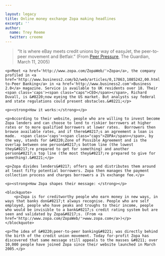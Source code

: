 ```yaml
---

layout: legacy
title: Online money exchange Zopa making headlines
excerpt: ''
author:
  name: Trey Reeme
  twitter: creeme
---
```


<blockquote>
        <p>&#8220;It is where eBay meets credit unions by way of easyJet, the peer-to-peer movement and Betfair.&#8221; (From <a href='http://www.guardian.co.uk/economicdispatch/story/0,,1435623,00.html'>Peer Pressure</a>, The Guardian, March 11, 2005)</p>
    </blockquote>

    <p>Meet <a href='http://www.zopa.com/ZopaWeb/'>Zopa</a>, the company profiled in <a href='http://www.business2.com/b2/web/articles/0,17863,1085242,00.html'>Peer-to-Peer Banking</a> in <a href='http://www.business2.com'>Business 2.0</a> magazine. Service is available to UK residents over 18. Their <span class='caps'><span class="caps">CEO</span></span>, Richard Duvall, is &#8220;now eyeing the US market. But analysts say federal and state regulations could present obstacles.&#8221;</p>

    <p><strong>How it works:</strong></p>

    <p>According to their website, people who are willing to invest become Zopa lenders and can choose to lend to riskier borrowers at higher rates or to more qualified borrowers at lower rates.  Borrowers then browse available rates, and if there&#8217;s an agreement a loan is made.  <span class='caps'><span class="caps">ZOPA</span></span>, by the way, stands for &#8220;Zone of Possible Agreement and is the overlap between one person&#8217;s bottom line (the lowest they&#8217;re prepared to get for something) and another person&#8217;s top line (the most they&#8217;re prepared to give for something).&#8221;</p>

    <p>Zopa divides lenders&#8217; offers up and distributes them around at least fifty potential borrowers. Zopa then manages the payment collection process and charges borrowers a 1% exchange fee.</p>

    <p><strong>How Zopa shapes their message: </strong></p>

    <blockquote>
        <p>Zopa is for creditworthy people who earn money in new ways, in ways that banks don&#8217;t always recognise. People who are self employed, people who have peaks and troughs to their income, people who would be invisible to a bank&#8217;s credit rating system but are seen and validated by Zopa&#8217;s. (From <a href='http://www.zopa.com/ZopaWeb/'>www.zopa.com</a>)</p>
    </blockquote>

    <p>The idea of &#8220;peer-to-peer banking&#8221; was directly behind the birth of the credit union movement. Today for-profit Zopa has discovered that same message still appeals to the masses &#8211; over 10,000 people have joined Zopa since their website launched in March 2005.</p>